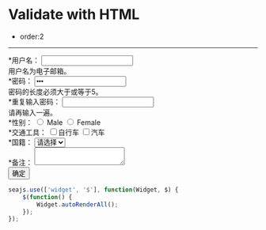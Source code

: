 # Validate with HTML

- order:2
-------------------

<link charset="utf-8" rel="stylesheet" href="http://assets.alipay.com/al/alice.components.ui-form-1.0-src.css" />
<link charset="utf-8" rel="stylesheet" href="http://assets.alipay.com/al/alice.components.ui-button-orange-1.3-full.css" />

<div class="cell">
    <form id="test-form" class="ui-form" data-widget="validator">
        <div class="ui-form-item">
            <label for="username" class="ui-label"><span class="ui-form-required">*</span>用户名：</label>
            <input id="username" name="username" class="ui-input" type="email" required data-display="用户名" />
            <div class="ui-form-explain">用户名为电子邮箱。</div>
        </div>
        <div class="ui-form-item ui-form-item-error">
            <label for="password" class="ui-label"><span class="ui-form-required">*</span>密码：</label>
            <input id="password" name="password" type="password" class="ui-input" data-explain="请输入5-20位的密码。" value="123" required minlength="5" data-display="密码" />
            <div class="ui-form-explain">密码的长度必须大于或等于5。</div>
        </div>
        <div class="ui-form-item">
            <label for="password-confirmation" class="ui-label"><span class="ui-form-required">*</span>重复输入密码：</label>
            <input id="password-confirmation" name="password-confirmation" type="password" class="ui-input" required data-rule="confirmation{target:'#password', name: '第二遍'}" data-errormessage-required="请再重复输入一遍密码，不能留空。" data-display="第一遍" />
            <div class="ui-form-explain">请再输入一遍。</div>
        </div>
        <div class="ui-form-item">
            <label class="ui-label"><span class="ui-form-required">*</span>性别：</label>
            <input id="male" value="male" name="sex" type="radio" required data-errormessage-required="请选择您的性别。"> <label for="male">Male</label>
            <input id="female" value="female" name="sex" type="radio"> <label for="female">Female</label>
        </div>
        <div class="ui-form-item">
            <label class="ui-label"><span class="ui-form-required">*</span>交通工具：</label>
            <label for="Bike"><input class="ui-hidden" required data-errormessage-required="请选择您的交通工具。" name="vehicle" id="Bike" type="checkbox">自行车</label>
            <label for="Car"><input class="ui-hidden" name="vehicle" id="Car" type="checkbox">汽车</label>
        </div>
        <div class="ui-form-item">
            <label class="ui-label"><span class="ui-form-required">*</span>国籍：</label>
            <select name="country" required data-errormessage-required="请选择您的国籍。">
              <option value="">请选择</option>
              <option value="china">China</option>
              <option value="usa">USA</option>
            </select>
        </div>
        <div class="ui-form-item">
            <label for="note" class="ui-label"><span class="ui-form-required">*</span>备注：</label>
            <textarea class="ui-textarea" name="note" required id="note"></textarea>
        </div>
        <div class="ui-form-item">
            <span class="ui-button-morange ui-button"><input class="ui-button-text" value="确定" type="submit"></span>
        </div>
    </form>
</div>


````javascript
seajs.use(['widget', '$'], function(Widget, $) {
    $(function() {
        Widget.autoRenderAll();
    });
});
````

